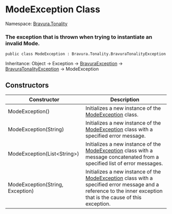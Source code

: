 # ModeException Class

Namespace: [Bravura.Tonality](./Bravura.Tonality.md)

### The exception that is thrown when trying to instantiate an invalid Mode.

```
public class ModeException : Bravura.Tonality.BravuraTonalityException
```

Inheritance: Object -> Exception -> [BravuraException](../Bravura.Common/BravuraException.md) -> [BravuraTonalityException](./BravuraTonalityException.md) -> ModeException

## Constructors
| Constructor | Description |
| --- | --- |
| ModeException() | Initializes a new instance of the [ModeException](./ModeException.md) class. |
| ModeException(String) | Initializes a new instance of the [ModeException](./ModeException.md) class with a specified error message. |
| ModeException(List\<String>) | Initializes a new instance of the [ModeException](./ModeException.md) class with a message concatenated from a specified list of error messages. |
| ModeException(String, Exception) | Initializes a new instance of the [ModeException](./ModeException.md) class with a specified error message and a reference to the inner exception that is the cause of this exception. |
